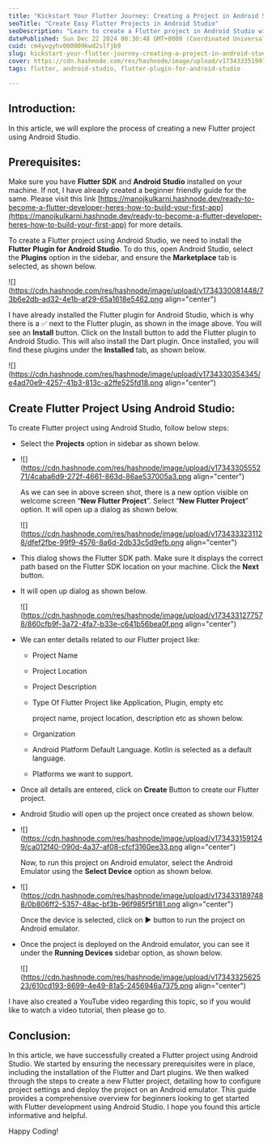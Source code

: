 ```yaml
---
title: "Kickstart Your Flutter Journey: Creating a Project in Android Studio Made Easy"
seoTitle: "Create Easy Flutter Projects in Android Studio"
seoDescription: "Learn to create a Flutter project in Android Studio with this step-by-step guide for beginners. Setup, configure, and deploy your first app easily"
datePublished: Sun Dec 22 2024 00:30:48 GMT+0000 (Coordinated Universal Time)
cuid: cm4yvgyhv000009kwd2slfjb9
slug: kickstart-your-flutter-journey-creating-a-project-in-android-studio-made-easy
cover: https://cdn.hashnode.com/res/hashnode/image/upload/v1734333519970/5e340d8e-22b5-4e32-8774-8227791e329a.png
tags: flutter, android-studio, flutter-plugin-for-android-studio

---
```


## Introduction:

In this article, we will explore the process of creating a new Flutter project using Android Studio.

## Prerequisites:

Make sure you have **Flutter SDK** and **Android Studio** installed on your machine. If not, I have already created a beginner friendly guide for the same. Please visit this link [https://manojkulkarni.hashnode.dev/ready-to-become-a-flutter-developer-heres-how-to-build-your-first-app](https://manojkulkarni.hashnode.dev/ready-to-become-a-flutter-developer-heres-how-to-build-your-first-app) for more details.

To create a Flutter project using Android Studio, we need to install the **Flutter Plugin for Android Studio**. To do this, open Android Studio, select the **Plugins** option in the sidebar, and ensure the **Marketplace** tab is selected, as shown below.

![](https://cdn.hashnode.com/res/hashnode/image/upload/v1734330081448/73b6e2db-ad32-4e1b-af29-65a1618e5462.png align="center")

I have already installed the Flutter plugin for Android Studio, which is why there is a ✅ next to the Flutter plugin, as shown in the image above. You will see an **Install** button. Click on the Install button to add the Flutter plugin to Android Studio. This will also install the Dart plugin. Once installed, you will find these plugins under the **Installed** tab, as shown below.

![](https://cdn.hashnode.com/res/hashnode/image/upload/v1734330354345/e4ad70e9-4257-41b3-813c-a2ffe525fd18.png align="center")

## Create Flutter Project Using Android Studio:

To create Flutter project using Android Studio, follow below steps:

* Select the **Projects** option in sidebar as shown below.
    
* ![](https://cdn.hashnode.com/res/hashnode/image/upload/v1734330555271/4caba6d9-272f-4661-863d-86ae537005a3.png align="center")
    
    As we can see in above screen shot, there is a new option visible on welcome screen “**New Flutter Project**”. Select “**New Flutter Project**” option. It will open up a dialog as shown below.
    
    ![](https://cdn.hashnode.com/res/hashnode/image/upload/v1734333231128/dfef2fbe-99f9-4576-8a6d-2db33c5d9efb.png align="center")
    
* This dialog shows the Flutter SDK path. Make sure it displays the correct path based on the Flutter SDK location on your machine. Click the **Next** button.
    
* It will open up dialog as shown below.
    
    ![](https://cdn.hashnode.com/res/hashnode/image/upload/v1734331277578/860cfb9f-3a72-4fa7-b33e-c641b56bea0f.png align="center")
    
* We can enter details related to our Flutter project like:
    
    * Project Name
        
    * Project Location
        
    * Project Description
        
    * Type Of Flutter Project like Application, Plugin, empty etc
        
        project name, project location, description etc as shown below.
        
    * Organization
        
    * Android Platform Default Language. Kotlin is selected as a default language.
        
    * Platforms we want to support.
        
* Once all details are entered, click on **Create** Button to create our Flutter project.
    
* Android Studio will open up the project once created as shown below.
    
* ![](https://cdn.hashnode.com/res/hashnode/image/upload/v1734331591249/ca012f40-090d-4a37-af08-cfcf3160ee33.png align="center")
    
    Now, to run this project on Android emulator, select the Android Emulator using the **Select Device** option as shown below.
    
* ![](https://cdn.hashnode.com/res/hashnode/image/upload/v1734331897488/0b806ff2-5357-48ac-bf3b-96f985f5f181.png align="center")
    
    Once the device is selected, click on ▶️ button to run the project on Android emulator.
    
* Once the project is deployed on the Android emulator, you can see it under the **Running Devices** sidebar option, as shown below.
    
    ![](https://cdn.hashnode.com/res/hashnode/image/upload/v1734332562523/610cd193-8699-4e49-81a5-2456946a7375.png align="center")
    

I have also created a YouTube video regarding this topic, so if you would like to watch a video tutorial, then please go to.

## Conclusion:

In this article, we have successfully created a Flutter project using Android Studio. We started by ensuring the necessary prerequisites were in place, including the installation of the Flutter and Dart plugins. We then walked through the steps to create a new Flutter project, detailing how to configure project settings and deploy the project on an Android emulator. This guide provides a comprehensive overview for beginners looking to get started with Flutter development using Android Studio. I hope you found this article informative and helpful.

Happy Coding!